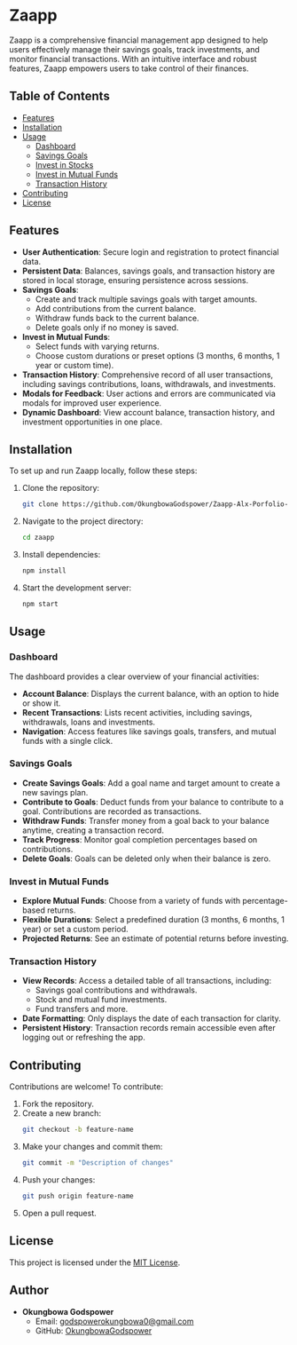 # Zaapp

Zaapp is a comprehensive financial management app designed to help users effectively manage their savings goals, track investments, and monitor financial transactions. With an intuitive interface and robust features, Zaapp empowers users to take control of their finances.

## Table of Contents

- [Features](#features)
- [Installation](#installation)
- [Usage](#usage)
  - [Dashboard](#dashboard)
  - [Savings Goals](#savings-goals)
  - [Invest in Stocks](#invest-in-stocks)
  - [Invest in Mutual Funds](#invest-in-mutual-funds)
  - [Transaction History](#transaction-history)
- [Contributing](#contributing)
- [License](#license)

## Features

- **User Authentication**: Secure login and registration to protect financial data.
- **Persistent Data**: Balances, savings goals, and transaction history are stored in local storage, ensuring persistence across sessions.
- **Savings Goals**:
  - Create and track multiple savings goals with target amounts.
  - Add contributions from the current balance.
  - Withdraw funds back to the current balance.
  - Delete goals only if no money is saved.
- **Invest in Mutual Funds**:
  - Select funds with varying returns.
  - Choose custom durations or preset options (3 months, 6 months, 1 year or custom time).
- **Transaction History**: Comprehensive record of all user transactions, including savings contributions, loans, withdrawals, and investments.
- **Modals for Feedback**: User actions and errors are communicated via modals for improved user experience.
- **Dynamic Dashboard**: View account balance, transaction history, and investment opportunities in one place.

## Installation

To set up and run Zaapp locally, follow these steps:

1. Clone the repository:
   ```bash
   git clone https://github.com/OkungbowaGodspower/Zaapp-Alx-Porfolio-Project.git
   ```
2. Navigate to the project directory:
   ```bash
   cd zaapp
   ```
3. Install dependencies:
   ```bash
   npm install
   ```
4. Start the development server:
   ```bash
   npm start
   ```

## Usage

### Dashboard

The dashboard provides a clear overview of your financial activities:

- **Account Balance**: Displays the current balance, with an option to hide or show it.
- **Recent Transactions**: Lists recent activities, including savings, withdrawals, loans and investments.
- **Navigation**: Access features like savings goals, transfers, and mutual funds with a single click.

### Savings Goals

- **Create Savings Goals**: Add a goal name and target amount to create a new savings plan.
- **Contribute to Goals**: Deduct funds from your balance to contribute to a goal. Contributions are recorded as transactions.
- **Withdraw Funds**: Transfer money from a goal back to your balance anytime, creating a transaction record.
- **Track Progress**: Monitor goal completion percentages based on contributions.
- **Delete Goals**: Goals can be deleted only when their balance is zero.

### Invest in Mutual Funds

- **Explore Mutual Funds**: Choose from a variety of funds with percentage-based returns.
- **Flexible Durations**: Select a predefined duration (3 months, 6 months, 1 year) or set a custom period.
- **Projected Returns**: See an estimate of potential returns before investing.

### Transaction History

- **View Records**: Access a detailed table of all transactions, including:
  - Savings goal contributions and withdrawals.
  - Stock and mutual fund investments.
  - Fund transfers and more.
- **Date Formatting**: Only displays the date of each transaction for clarity.
- **Persistent History**: Transaction records remain accessible even after logging out or refreshing the app.

## Contributing

Contributions are welcome! To contribute:

1. Fork the repository.
2. Create a new branch:
   ```bash
   git checkout -b feature-name
   ```
3. Make your changes and commit them:
   ```bash
   git commit -m "Description of changes"
   ```
4. Push your changes:
   ```bash
   git push origin feature-name
   ```
5. Open a pull request.

## License

This project is licensed under the [MIT License](LICENSE).

## Author

- **Okungbowa Godspower**
  - Email: [godspowerokungbowa0@gmail.com](mailto:godspowerokungbowa0@gmail.com)
  - GitHub: [OkungbowaGodspower](https://github.com/OkungbowaGodspower)
